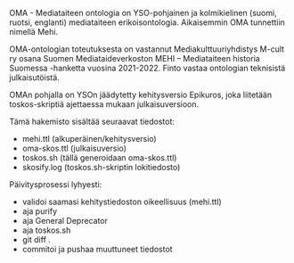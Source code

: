 OMA - Mediataiteen ontologia on YSO-pohjainen ja kolmikielinen (suomi, ruotsi, englanti) mediataiteen erikoisontologia. Aikaisemmin OMA tunnettiin nimellä Mehi.

OMA-ontologian toteutuksesta on vastannut Mediakulttuuriyhdistys M-cult ry osana Suomen Mediataideverkoston MEHI – Mediataiteen historia Suomessa -hanketta vuosina 2021-2022. Finto vastaa ontologian teknisistä julkaisutöistä.

OMAn pohjalla on YSOn jäädytetty kehitysversio Epikuros, joka liitetään toskos-skriptiä ajettaessa mukaan julkaisuversioon.

Tämä hakemisto sisältää seuraavat tiedostot:

- mehi.ttl (alkuperäinen/kehitysversio)
- oma-skos.ttl (julkaisuversio)
- toskos.sh (tällä generoidaan oma-skos.ttl)
- skosify.log (toskos.sh-skriptin lokitiedosto)

Päivitysprosessi lyhyesti:

- validoi saamasi kehitystiedoston oikeellisuus (mehi.ttl)
- aja purify
- aja General Deprecator
- aja toskos.sh
- git diff .
- commitoi ja pushaa muuttuneet tiedostot
